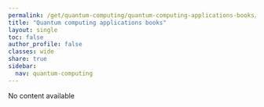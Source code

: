 ```yaml
---
permalink: /get/quantum-computing/quantum-computing-applications-books/
title: "Quantum computing applications books"
layout: single
toc: false
author_profile: false
classes: wide
share: true
sidebar:
  nav: quantum-computing
---
```


No content available